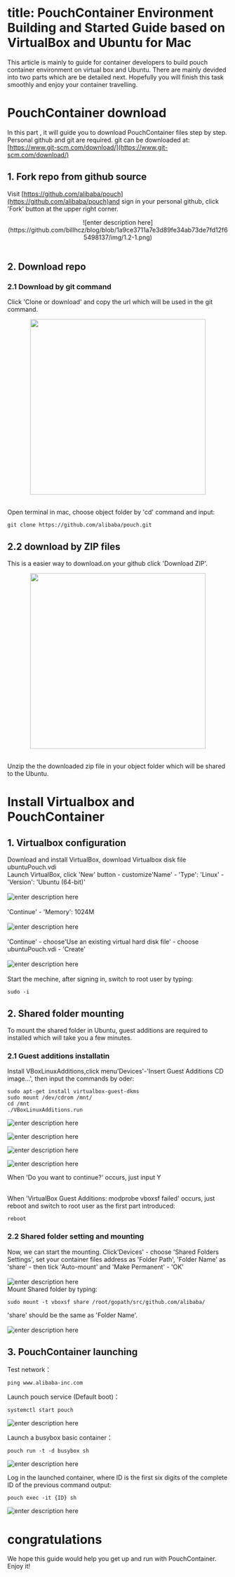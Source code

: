 # title: PouchContainer Environment Building and Started Guide based on VirtualBox and Ubuntu for Mac

This article is mainly to guide for container developers to build pouch container environment on virtual box and Ubuntu. There are mainly devided into two parts which are be detailed next. Hopefully you will finish this task smoothly and enjoy your container travelling.

# PouchContainer download
In this part , it will guide you to download PouchContainer files step by step. Personal github and git are required. git can be downloaded at:[https://www.git-scm.com/download/](https://www.git-scm.com/download/)
## 1. Fork repo from github source 
Visit [https://github.com/alibaba/pouch](https://github.com/alibaba/pouch)and sign in your personal github, click 'Fork' button at the upper right corner.<br>

<div align="center">![enter description here](https://github.com/billhcz/blog/blob/1a9ce3711a7e3d89fe34ab73de7fd12f65498137/img/1.2-1.png)</div><br>

## 2. Download repo
### 2.1 Download by git command
Click 'Clone or download' and copy the url which will be used in the git command.<br>

<div align="center">
<img src="https://github.com/billhcz/blog/blob/1a9ce3711a7e3d89fe34ab73de7fd12f65498137/img/1.2-2.png" width="400px">
</div>
<br>

Open terminal in mac, choose object folder by 'cd' command and input:

``` javascript?linenums
git clone https://github.com/alibaba/pouch.git
```
## 2.2 download by ZIP files
This is a easier way to download.on your github click 'Download ZIP'.<br>

<div align="center">
<img src="https://github.com/billhcz/blog/blob/1a9ce3711a7e3d89fe34ab73de7fd12f65498137/img/1.2-3.png" width="400px">
</div>
<br>

Unzip the the downloaded zip file in your object folder which will be shared to the Ubuntu.

# Install Virtualbox and PouchContainer
## 1. Virtualbox configuration
Download and install VirtualBox, download Virtualbox disk file ubuntuPouch.vdi<br>
Launch VirtualBox, click 'New' button - customize'Name' - 'Type': 'Linux' - 'Version': 'Ubuntu (64-bit)' <br><br>
![enter description here](https://github.com/billhcz/blog/blob/1a9ce3711a7e3d89fe34ab73de7fd12f65498137/img/2.0-1.png)<br><br>
'Continue' - 'Memory': 1024M<br><br>
![enter description here](https://github.com/billhcz/blog/blob/1a9ce3711a7e3d89fe34ab73de7fd12f65498137/img/2.0-2.png)<br><br>
'Continue' - choose'Use an existing virtual hard disk file' - choose ubuntuPouch.vdi - 'Create'<br><br>
![enter description here](https://github.com/billhcz/blog/blob/1a9ce3711a7e3d89fe34ab73de7fd12f65498137/img/2.0-3.png)<br><br>
Start the mechine, after signing in, switch to root user by typing:

``` javascript?linenums
sudo -i
```
## 2. Shared folder mounting
To mount the shared folder in Ubuntu, guest additions are required to installed which will take you a few minutes.
### 2.1 Guest additions installatin

Install VBoxLinuxAdditions,click menu'Devices'-'Insert Guest Additions CD image…', then input the commands by oder:

``` javascript?linenums
sudo apt-get install virtualbox-guest-dkms
sudo mount /dev/cdrom /mnt/
cd /mnt
./VBoxLinuxAdditions.run
```
![enter description here](https://github.com/billhcz/blog/blob/1a9ce3711a7e3d89fe34ab73de7fd12f65498137/img/2.2.1-1.png)

![enter description here](https://github.com/billhcz/blog/blob/1a9ce3711a7e3d89fe34ab73de7fd12f65498137/img/2.2.1-2.png)

![enter description here](https://github.com/billhcz/blog/blob/1a9ce3711a7e3d89fe34ab73de7fd12f65498137/img/2.2.1-3.png)

![enter description here](https://github.com/billhcz/blog/blob/1a9ce3711a7e3d89fe34ab73de7fd12f65498137/img/2.2.1-4.png)
<br>

When 'Do you want to continue?' occurs, just input Y<br><br>

When 'VirtualBox Guest Additions: modprobe vboxsf failed' occurs, just reboot and switch to root user as the first part introduced:

``` javascript?linenums
reboot
```

### 2.2 Shared folder setting and mounting
Now, we can start the mounting. Click'Devices' - choose 'Shared Folders Settings', set your container files address as 'Folder Path', 'Folder Name' as 'share' - then tick 'Auto-mount' and 'Make Permanent' - 'OK'<br><br>
![enter description here](https://github.com/billhcz/blog/blob/1a9ce3711a7e3d89fe34ab73de7fd12f65498137/img/2.1-1.png)<br>
Mount Shared folder by typing:

``` javascript?linenums
sudo mount -t vboxsf share /root/gopath/src/github.com/alibaba/
```
'share' should be the same as 'Folder Name'.<br><br>
![enter description here](https://github.com/billhcz/blog/blob/1a9ce3711a7e3d89fe34ab73de7fd12f65498137/img/2.2.2-1.png)<br>

## 3. PouchContainer launching
Test network：

``` javascript?linenums
ping www.alibaba-inc.com
```
Launch pouch service (Default boot)：

``` javascript?linenums
systemctl start pouch
```
![enter description here](https://github.com/billhcz/blog/blob/1a9ce3711a7e3d89fe34ab73de7fd12f65498137/img/2.3-1.png)
<br>

Launch a busybox basic container：

``` javascript?linenums
pouch run -t -d busybox sh
```
![enter description here](https://github.com/billhcz/blog/blob/1a9ce3711a7e3d89fe34ab73de7fd12f65498137/img/2.3-2.png)
<br>

Log in the launched container, where ID is the first six digits of the complete ID of the previous command output:

``` javascript?linenums
pouch exec -it {ID} sh
```
![enter description here](https://github.com/billhcz/blog/blob/1a9ce3711a7e3d89fe34ab73de7fd12f65498137/img/2.3-3.png)
<br>

# congratulations
We hope this guide would help you get up and run with PouchContainer. Enjoy it!